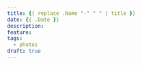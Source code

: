 ```yaml
---
title: {{ replace .Name "-" " " | title }}
date: {{ .Date }}
description:
feature:
tags:
  - photos
draft: true
---
```

